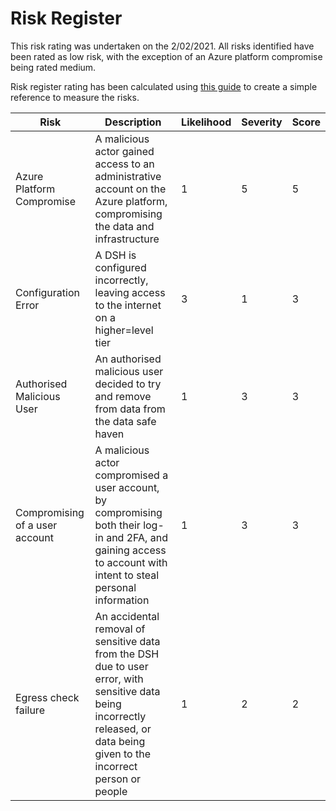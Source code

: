 # Risk Register

This risk rating was undertaken on the 2/02/2021. All risks identified have been
rated as low risk, with the exception of an Azure platform compromise being
rated medium.

Risk register rating has been calculated using [this
guide](http://intaver.com/risk-scores/) to create a simple reference to measure
the risks.

| Risk                           | Description                                                                                                                                                                   | Likelihood  | Severity  | Score  |
| ----                           | ------------                                                                                                                                                                  | ----------- | --------- | ------ |
| Azure Platform Compromise      | A malicious actor gained access to an administrative account on the  Azure platform, compromising the data and infrastructure                                                 | 1           | 5         | 5      |
| Configuration Error            | A DSH is configured incorrectly, leaving access to the internet on a higher=level tier                                                                                        | 3           | 1         | 3      |
| Authorised Malicious User      | An authorised malicious user decided to try and remove from data from the data safe haven                                                                                     | 1           | 3         | 3      |
| Compromising of a user account | A malicious actor compromised a user account, by compromising both their log-in and 2FA, and gaining access to account with intent to steal personal information              | 1           | 3         | 3      |
| Egress check failure           | An accidental removal of sensitive data from the DSH due to user error, with sensitive data being incorrectly released, or data being given to the incorrect person or people | 1           | 2         | 2      |
